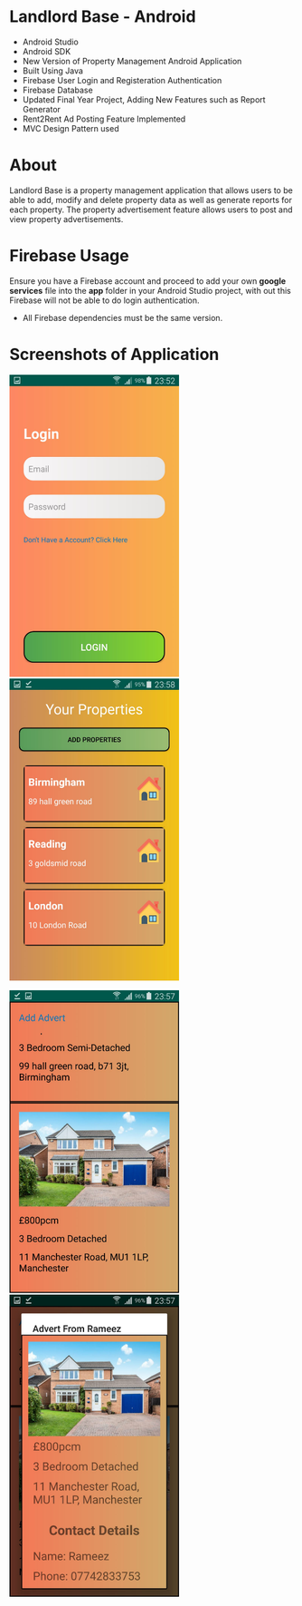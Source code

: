 # Landlord Base - Android
- Android Studio
- Android SDK
- New Version of Property Management Android Application
- Built Using Java
- Firebase User Login and Registeration Authentication
- Firebase Database
- Updated Final Year Project, Adding New Features such as Report Generator
- Rent2Rent Ad Posting Feature Implemented
- MVC Design Pattern used

# About
Landlord Base is a property management application that allows users to be able to add, modify and delete property data as well as generate reports for each property. The property advertisement feature allows users to post and view property advertisements.

# Firebase Usage
Ensure you have a Firebase account and proceed to add your own **google services** file into the **app** folder in your Android Studio project, with out this Firebase will not be able to do login authentication.

- All Firebase dependencies must be the same version.

# Screenshots of Application

<img src="screenshots/image1.jpeg" width=300> <img src="screenshots/image2.jpeg" width=300>


<img src="screenshots/image3.jpeg" width=300> <img src="screenshots/image4.jpeg" width=300>
